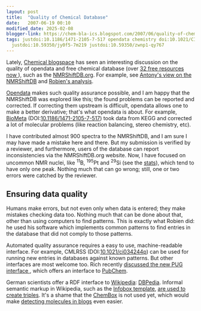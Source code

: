 ```yaml
---
layout: post
title:  "Quality of Chemical Database"
date:   2007-06-19 00:10
modified_date: 2025-02-08
blogger-link: https://chem-bla-ics.blogspot.com/2007/06/quality-of-chemical-database.html
tags: justdoi:10.1186/1471-2105-7-517 opendata chemistry doi:10.1021/CI034244P pubchem rdf
  justdoi:10.59350/jy0f5-7m219 justdoi:10.59350/zwnp1-qy767
---
```


Lately, [Chemical blogspace](http://cb.openmolecules.net/) has seen an interesting discussion on the quality of opendata and free chemical database (over
[32 free resources now <i class="fa-solid fa-recycle fa-xs"></i>](https://doi.org/10.59350/jy0f5-7m219)), such as the
[NMRShiftDB.org](http://nmrshiftdb.org/). For example, see [Antony's view on the NMRShiftDB](http://www.chemspider.com/blog/?p=44)
and [Robien's analysis](http://nmrpredict.orc.univie.ac.at/csearch_summary/more_or_less_than_250_errors.html).

[Opendata](http://en.wikipedia.org/wiki/Open_data) makes such quality assurance possible, and I am happy that the NMRShiftDB was
explored like this; the found problems can be reported and corrected. If correcting them upstream is difficult, opendata allows
one to make a better derivative; that's what opendata is about. For example, [BioMeta](http://biometa.cmbi.ru.nl/)
(DOI:[10.1186/1471-2105-7-517](https://doi.org/10.1186/1471-2105-7-517)) took data from KEGG and corrected a lot of molecular
problems (like reaction balancing, stereo chemistry, etc).

I have contributed almost 900 spectra to the NMRShiftDB, and I am sure I may have made a mistake here and there. But my submission is verified
by a reviewer, and furthermore, users of the database can report inconsistencies via the NMRShiftDB.org website. Now, I have focused on uncommon
NMR nuclei, like <sup>11</sup>B, <sup>195</sup>Pt and <sup>29</sup>Si (see the [stats](http://nmrshiftdb.ice.mpg.de/nmrshiftdbhtml/statistics.html)),
which tend to have only one peak. Nothing much that can go wrong; still, one or two errors were catched by the reviewer.

## Ensuring data quality

Humans make errors, but not even only when data is entered; they make mistakes checking data too. Nothing much that can
be done about that, other than using computers to find patterns. This is exactly what Robien did: he used his software
which implements common patterns to find entries in the database that did not comply to those patterns.

Automated quality assurance requires a easy to use, machine-readable interface. For example, CMLRSS
(DOI:[10.1021/ci034244p](https://doi.org/10.1021/ci034244p)) can be used for running new entries in databases
against known patterns. But other interfaces are most welcome too. Rich recently
[discussed the new PUG interface <i class="fa-solid fa-recycle fa-xs"></i>](https://doi.org/10.59350/zwnp1-qy767),
which offers an interface to [PubChem](http://pubchem.ncbi.nlm.nih.gov/).

German scientists offer a RDF interface to [Wikipedia](http://wikipedia.org/): [DBPedia](http://dbpedia.org/).
Informal semantic markup in Wikipedia, such as the [Infobox template](http://en.wikipedia.org/wiki/Wikipedia:Infobox_templates),
[are used to create triples](http://dbpedia.org/docs/). It's a shame that the [ChemBox](http://en.wikipedia.org/wiki/Template:Chembox)
is not used yet, which would make [detecting molecules in blogs](http://chem-bla-ics.blogspot.com/2007/06/using-wikipedia-to-recognize-molecules.html)
even easier.
